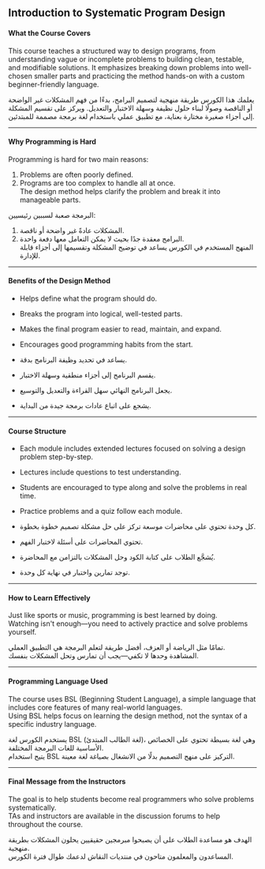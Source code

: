 ## Introduction to Systematic Program Design

#### What the Course Covers

This course teaches a structured way to design programs, from understanding vague or incomplete problems to building clean, testable, and modifiable solutions. It emphasizes breaking down problems into well-chosen smaller parts and practicing the method hands-on with a custom beginner-friendly language.

يعلمك هذا الكورس طريقة منهجية لتصميم البرامج، بدءًا من فهم المشكلات غير الواضحة أو الناقصة وصولًا لبناء حلول نظيفة وسهلة الاختبار والتعديل. ويركز على تقسيم المشكلة إلى أجزاء صغيرة مختارة بعناية، مع تطبيق عملي باستخدام لغة برمجة مصممة للمبتدئين.

---

#### Why Programming is Hard

Programming is hard for two main reasons:  
1. Problems are often poorly defined.  
2. Programs are too complex to handle all at once.  
The design method helps clarify the problem and break it into manageable parts.

البرمجة صعبة لسببين رئيسيين:  
1. المشكلات عادةً غير واضحة أو ناقصة.  
2. البرامج معقدة جدًا بحيث لا يمكن التعامل معها دفعة واحدة.  
المنهج المستخدم في الكورس يساعد في توضيح المشكلة وتقسيمها إلى أجزاء قابلة للإدارة.

---

#### Benefits of the Design Method

- Helps define what the program should do.  
- Breaks the program into logical, well-tested parts.  
- Makes the final program easier to read, maintain, and expand.  
- Encourages good programming habits from the start.

- يساعد في تحديد وظيفة البرنامج بدقة.  
- يقسم البرنامج إلى أجزاء منطقية وسهلة الاختبار.  
- يجعل البرنامج النهائي سهل القراءة والتعديل والتوسيع.  
- يشجع على اتباع عادات برمجة جيدة من البداية.

---

#### Course Structure

- Each module includes extended lectures focused on solving a design problem step-by-step.  
- Lectures include questions to test understanding.  
- Students are encouraged to type along and solve the problems in real time.  
- Practice problems and a quiz follow each module.

- كل وحدة تحتوي على محاضرات موسعة تركز على حل مشكلة تصميم خطوة بخطوة.  
- تحتوي المحاضرات على أسئلة لاختبار الفهم.  
- يُشجَّع الطلاب على كتابة الكود وحل المشكلات بالتزامن مع المحاضرة.  
- توجد تمارين واختبار في نهاية كل وحدة.

---

#### How to Learn Effectively

Just like sports or music, programming is best learned by doing.  
Watching isn't enough—you need to actively practice and solve problems yourself.

تمامًا مثل الرياضة أو العزف، أفضل طريقة لتعلم البرمجة هي التطبيق العملي.  
المشاهدة وحدها لا تكفي—يجب أن تمارس وتحل المشكلات بنفسك.

---

#### Programming Language Used

The course uses BSL (Beginning Student Language), a simple language that includes core features of many real-world languages.  
Using BSL helps focus on learning the design method, not the syntax of a specific industry language.

يستخدم الكورس لغة BSL (لغة الطالب المبتدئ)، وهي لغة بسيطة تحتوي على الخصائص الأساسية للغات البرمجة المختلفة.  
يتيح استخدام BSL التركيز على منهج التصميم بدلًا من الانشغال بصياغة لغة معينة.

---

#### Final Message from the Instructors

The goal is to help students become real programmers who solve problems systematically.  
TAs and instructors are available in the discussion forums to help throughout the course.

الهدف هو مساعدة الطلاب على أن يصبحوا مبرمجين حقيقيين يحلون المشكلات بطريقة منهجية.  
المساعدون والمعلمون متاحون في منتديات النقاش لدعمك طوال فترة الكورس.



